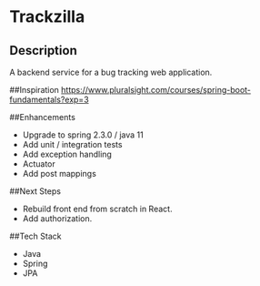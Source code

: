 # Trackzilla

## Description
A backend service for a bug tracking web application.


##Inspiration
https://www.pluralsight.com/courses/spring-boot-fundamentals?exp=3

##Enhancements
* Upgrade to spring 2.3.0 / java 11
* Add unit / integration tests
* Add exception handling
* Actuator
* Add post mappings

##Next Steps
* Rebuild front end from scratch in React.
* Add authorization.

##Tech Stack
* Java
* Spring
* JPA